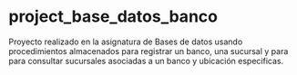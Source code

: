 # project_base_datos_banco

Proyecto realizado en la asignatura de Bases de datos usando procedimientos almacenados para registrar un banco, una sucursal y para para consultar sucursales asociadas a un banco y ubicación especificas.
